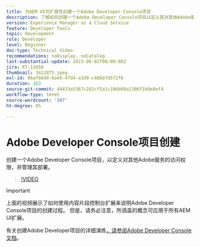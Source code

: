 ```yaml
---
title: 为AEM UI可扩展性创建一个Adobe Developer Console项目
description: 了解如何创建一个Adobe Developer Console项目以定义其对其他Adobe服务的访问权限并管理其部署。
version: Experience Manager as a Cloud Service
feature: Developer Tools
topic: Development
role: Developer
level: Beginner
doc-type: Technical Video
recommendations: noDisplay, noCatalog
last-substantial-update: 2023-06-02T00:00:00Z
jira: KT-11658
thumbnail: 3412875.jpeg
exl-id: 06afb6d0-6ae6-47d4-a3d9-c48bb7d572f6
duration: 163
source-git-commit: 48433a5367c281cf5a1c106b08a1306f1b0e8ef4
workflow-type: tm+mt
source-wordcount: '107'
ht-degree: 0%

---
```


# Adobe Developer Console项目创建

创建一个Adobe Developer Console项目，以定义对其他Adobe服务的访问权限，并管理其部署。

>[!VIDEO](https://video.tv.adobe.com/v/3442024?quality=12&learn=on&captions=chi_hans)

>[!IMPORTANT]
>
> 上面的视频展示了如何使用内容片段控制台扩展来说明Adobe Developer Console项目的创建过程。 但是，请务必注意，所涵盖的概念可应用于所有AEM UI扩展。

有关创建Adobe Developer项目的详细演练[，请参阅Adobe Developer Console文档](https://developer.adobe.com/uix/docs/services/aem-cf-console-admin/extension-development/#create-a-project-in-adobe-developer-console)。
